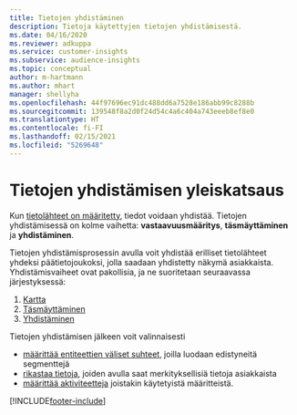```yaml
---
title: Tietojen yhdistäminen
description: Tietoja käytettyjen tietojen yhdistämisestä.
ms.date: 04/16/2020
ms.reviewer: adkuppa
ms.service: customer-insights
ms.subservice: audience-insights
ms.topic: conceptual
author: m-hartmann
ms.author: mhart
manager: shellyha
ms.openlocfilehash: 44f97696ec91dc488dd6a7528e186abb99c8288b
ms.sourcegitcommit: 139548f8a2d0f24d54c4a6c404a743eeeb8ef8e0
ms.translationtype: HT
ms.contentlocale: fi-FI
ms.lasthandoff: 02/15/2021
ms.locfileid: "5269648"
---
```

# <a name="data-unification-overview"></a>Tietojen yhdistämisen yleiskatsaus

Kun [tietolähteet on määritetty](data-sources.md), tiedot voidaan yhdistää. Tietojen yhdistämisessä on kolme vaihetta: **vastaavuusmääritys**, **täsmäyttäminen** ja **yhdistäminen**.

Tietojen yhdistämisprosessin avulla voit yhdistää erilliset tietolähteet yhdeksi päätietojoukoksi, jolla saadaan yhdistetty näkymä asiakkaista. Yhdistämisvaiheet ovat pakollisia, ja ne suoritetaan seuraavassa järjestyksessä:

1. [Kartta](map-entities.md)
2. [Täsmäyttäminen](match-entities.md)
3. [Yhdistäminen](merge-entities.md)

Tietojen yhdistämisen jälkeen voit valinnaisesti

- [määrittää entiteettien väliset suhteet](relationships.md), joilla luodaan edistyneitä segmenttejä
- [rikastaa tietoja](enrichment-hub.md), joiden avulla saat merkityksellisiä tietoja asiakkaista
- [määrittää aktiviteetteja](activities.md) joistakin käytetyistä määritteistä.


[!INCLUDE[footer-include](../includes/footer-banner.md)]